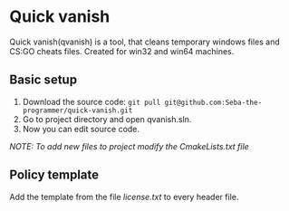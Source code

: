 # Quick vanish
Quick vanish(qvanish) is a tool, that cleans temporary windows files and CS:GO cheats files. Created for win32 and win64 machines.
## Basic setup

 1. Download the source code:
  `git pull git@github.com:Seba-the-programmer/quick-vanish.git`
 2. Go to project directory and open qvanish.sln.
 3.  Now you can edit source code.

*NOTE:  To add new files to project modify the CmakeLists.txt file*

## Policy template
Add the template from the file *license.txt* to every header file.

